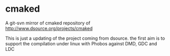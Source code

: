 cmaked
======

A git-svn mirror of cmaked repository of http://www.dsource.org/projects/cmaked

This is just a updating of the project coming from dsource. the first aim is to support the compilation
under linux with Phobos against DMD, GDC and LDC

